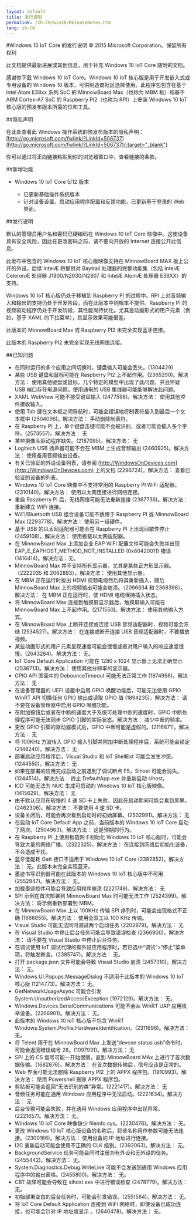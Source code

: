 ```yaml
---
layout: default
title: 发行说明
permalink: /zh-CN/win10/ReleaseNotes.htm
lang: zh-CN
---
```


#Windows 10 IoT Core 的发行说明
&copy; 2015 Microsoft Corporation。保留所有权利

此文档提供最新进展或其他信息，用于补充 Windows 10 IoT Core 随附的文档。

感谢你下载 Windows 10 IoT Core。Windows 10 IoT 核心版是用于开发嵌入式或专用设备的 Windows 10 版本，可供制造商社区选择使用。此程序包包含在基于 Intel Atom E38xx 系列 SoC 的 MinnowBoard Max（也称为 MBM 板）和基于 ARM Cortex-A7 SoC 的 Raspberry PI2（也称为 RPI）上安装 Windows 10 IoT 核心版的预发布版本所需的位和工具。

##隐私声明

在此处查看此 Windows 操作系统的预发布版本的隐私声明：[http://go.microsoft.com/fwlink/?LinkId=506737](http://go.microsoft.com/fwlink/?LinkId=506737){:target="_blank"}

你可以通过将正向链接粘贴到你的浏览器窗口中，查看链接的条款。

##新增功能
* Windows 10 IoT Core 5/12 版本

    * 已更新基础操作系统版本
    * 针对设备设置、启动应用程序配置和反馈功能，已更新基于登录的 Web 界面。

##发行说明

默认的管理员用户名和密码已硬编码在 Windows 10 IoT Core 映像中。这使设备具有安全风险，因此在更改密码之前，请不要向开放的 Internet 连接公开此信息。

此发布中包含的 Windows 10 IoT 核心版映像支持在 MinnowBoard MAX 板上公开的外设。后续 IntelÆ 将提供对 Baytrail 处理器的完整功能集（包括 IntelÆ CeleronÆ 处理器 J1900/N2930/N2807 和 IntelÆ AtomÆ 处理器 E38XX）的支持。

Windows 10 IoT 核心版仍处于移植到 Raspberry PI 的过程中。RPI 上对音频输入和输出的支持仍处于开发阶段，而在此版本中则根本不提供。Raspberry PI 的视频驱动程序仍处于开发阶段，其性能尚待优化。尤其是动画形式的用户元素（例如，基于 XAML 的下拉菜单），其显示效果可能很差。

此版本的 MinnowBoard Max 或 Raspberry PI2 未完全实现蓝牙连接。

此版本的 Raspberry PI2 未完全实现无线网络连接。

##已知问题

* 在同时运行的多个应用之间切换时，键盘输入可能会丢失。\(1304429\)
* 某些 USB 键盘和鼠标可能在 Raspberry PI2 上不起作用。\(2365290\)。解决方法： 使用其他键盘或鼠标。几个特定的模型中出现了此问题，并且怀疑 USB 端口存在电源问题。使用通电的 USB 集线器可能能够解决此问题。
* XAML WebView 可能不接受键盘输入 \(2477598\)。解决方法： 使用其他控件接收输入。
* 使用 Tab 键在文本框之间导航时，可能会错误地将制表符插入到最后一个文本框中 \(2504096\)。解决方法： 手动删除制表符。
* 在 Raspberry PI 上，单个键盘击键可能不会被识别，或者可能会插入多个字符。\(2573557\)。解决方法： 无
* 某些摄像头驱动程序缺失。\(2187095\)。解决方法： 无
* Logitech USB 扬声器可能不会在 MBM 上生成音频输出 \(2460925\)。解决方法： 使用备用音频输出设备。
* 有关已验证的外设设备列表，请参阅 [http://WindowsOnDevices.com](http://WindowsOnDevices.com) 上的文档 \(2296724\)。解决方法： 查看已验证的设备的列表。
* Windows 10 IoT Core 映像中不支持常用的 Raspberry PI WiFi 适配器。\(2310140\)。解决方法： 使用以太网连接进行网络连接。
* 重启 Raspberry PI 后，无线网络可能无法重新连接 \(2367736\)。解决方法： 重新建立 WiFi 连接。
* WiFi/Bluetooth USB 组合设备可能不适用于 Raspberry PI 或 MinnowBoard Max \(2293778\)。解决方法： 使用另一组硬件。
* 基于 USB 的以太网适配器可能会在 Raspberry PI 上出现间歇性停止 \(2459108\)。解决方法： 使用板载以太网适配器。
* 在 MinnowBoard Max 上添加企业 EAP WiFi 配置文件可能会失败并出现 EAP\_E\_EAPHOST\_METHOD\_NOT\_INSTALLED \(0x80420011\) 错误 \(1416414\)。解决方法：无。
* MinnowBoard Max 并不支持所有显示器，尤其是某些正方形显示器。（2222035 和 2062893）。解决方法： 使用其他显示器。
* 在 MBM 正在运行时拔出 HDMI 视频电缆然后将其重新插入，随后 MinnowBoard Max 上的视频输出可能会崩溃。（2096834 和 2368396）。解决方法： 在 MBM 正在运行时，使 HDMI 电缆保持插入状态。
* 将 MinnowBoard Max 连接到触摸屏显示器后，触摸屏输入可能在 MinnowBoard Max 上不起作用。\(2171550\)。解决方法： 使用其他输入方式。
* 在 MinnowBoard Max 上断开连接或连接 USB 音频适配器时，视频可能会冻结 \(2534527\)。解决方法： 在连接或断开连接 USB 音频适配器时，不要播放视频。
* 某些动画形式的用户元素呈现速度可能会很慢或者对用户输入的响应速度很慢。\(2643284\)。解决方法： 无。
* IoT Core Default Application 可能在 1280 x 1024 显示器上无法正确显示 \(2536713\)。解决方法： 使用其他分辨率的显示器。
* GPIO API 图面中的 DebounceTimeout 可能无法正常工作 \(1874956\)。解决方法： 无
* 在设备管理器的 UEFI 设置中启用 GPIO 唤醒功能后，可能无法使用 GPIO WinRT API 切换任何 GPIO 输出或读取 GPIO 值 \(1894235\)。解决方法： 请不要在设备管理器中启用 GPIO 唤醒功能。
* 在附加按钮后或者在中断的速度大于系统可处理中断的速度时，GPIO 中断处理程序可能无法同步 GPIO 引脚的实际状态。解决方法： 减少中断的频率。
* 更改 GPIO 引脚的驱动器模式后，GPIO 中断可能是虚假的。\(2116871\)。解决方法： 无
* 将 100KHz 方波传入 GPIO 输入引脚并附加中断处理程序后，系统可能会锁定 \(2148240\)。解决方法： 无
* 部署启动应用程序后，Visual Studio 和 IoT ShellExt 可能会发生冲突。\(1244550\)。解决方法： 无
* 如果在部署的应用完成启动之前遇到了调试断点 F5，Sihost 可能会消失。\(1244514\)。解决方法： 终止 DefaultApp.exe 并重新启动 sihost。
* ICD 可能无法为 NUC 生成可启动的 Windows 10 IoT 核心版映像。\(1415629\)。解决方法： 无
* 由于默认应用在较慢的 4 速 SD 卡上失败，因此在启动期间可能会看到黑屏。\(2462306\)。解决方法： 不要使用 4 速 SD 卡。
* 设备关闭后，可能会再次看到启动时的初始屏幕。\(2502991\)。解决方法： 无
* 在启动 IoT Core Default App 之前，当前版本的 Windows 10 IoT Core 启动了两次。\(2504963\)。解决方法： 这是预期的行为。
* 在 Raspberry PI 上使用板载网卡初始化 Windows 10 IoT 核心版时，可能会导致大量的网络广播。\(2322325\)。解决方法： 在连接到网络后初始化设备，不会造成干扰。
* 蓝牙低能耗 Gatt 接口不适用于 Windows 10 IoT Core \(2382852\)。解决方法： 无。此版本未完全实现蓝牙。
* 墨迹书写识别器可能在此版本的  Windows 10 IoT 核心版中不可用 \(2552947\)。解决方法： 无。
* 加载墨迹控件可能会导致应用程序崩溃 \(2221749\)。解决方法： 无
* SPI 示例在首次部署到 MinnowBoard Max 时可能无法工作 \(2524399\)。解决方法： 将示例重新部署到 MBM。
* 在 MinnowBoard Max 上以 100KHz 传输 SPI 序列时，可能会出现格式不正确 \(1666855\)。解决方法： 使用全双工以 100 KHz 传输。
* Visual Studio 可能无法同时调试两个启动任务 \(2202979\)。解决方法： 无
* 在 Visual Studio 中停止后台任务可能会导致错误检查 \(2366900\)。解决方法： 请不要在 Visual Studio 中停止后台任务。
* 在调试使用 IoT 调试代理的有外设应用程序时，若已选中“调试”\>“停止”菜单项，将触发断言。\(2385747\)。解决方法： 无。
* 打开 package.json 文件可能会导致 Visual Studio 崩溃 \(2457310\)。解决方法： 无。
* Windows.UI.Popups.MessageDialog 不适用于此版本的 Windows 10 IoT 核心版 \(1214773\)。解决方法： 无。
* GetNetworkUsageAsync 可能会引发 System.UnauthorizedAccessException \(1972129\)。解决方法： 无。
* Windows.Devices.SerialCommunications 可能不会从 WinRT UAP 应用枚举设备。\(2266901\)。解决方法： 无。
* 此版本的 Windows 10 IoT 核心版不包含 WinRT Windows.System.Profile.HardwareIdentification。\(2311696\)。解决方法： 无。
* 将 Telent 用于在 MinnowBoard Max 上发送“devcon status usb”命令时，可能会返回错误编号 28。\(1097931\)。解决方法： 无
* SPI 上的 CS 信号可能一开始很弱，直到 MinnowBoard MAx 上进行了首次数据传输。\(1682876\)。解决方法： 在首次数据传输后，信号应该是正常的。
* Web 界面可能无法删除 Raspberry PI2 上的 APPX 程序包。\(1910993\)。解决方法： 使用 Powershell 删除 APPX 程序包。
* 剪贴板可能会返回“无法识别的类”异常。\(2221417\)。解决方法： 无
* 音频任务可能在通用 Windows 应用程序中无法启动。\(2221634\)。解决方法： 无
* 后台传输可能会失败，并在通用 Windows 应用程序中出现异常。\(2221657\)。解决方法： 无。
* Windows 10 IoT Core 映像缺少 fileinfo.sys。\(2230476\)。解决方法： 无。
* 更改 Windows 10 IoT 核心版设备的名称后，将该名称用作参数可能无法连接。\(2300166\)。解决方法： 使用设备的 IP 地址进行连接。
* I2C 重新启动可能会使用不正确的 CLK 级别。\(2392063\)。解决方法： 无。
* BackgroundService 任务可能会同时注册为有外设和无外设的任务。\(2455442\)。解决方法： 无。
* System.Diagnostics.Debug.WriteLine 可能不会发送到通用 Windows 应用程序中的输出窗格。\(2455800\)。解决方法： 无。
* CBT 故障可能会导致在 sihost.exe 中进行错误检查 \(2478779\)。解决方法： 无。
* 初始部署空白的后台任务时，可能会引发错误。\(2551584\)。解决方法： 无。
* 将 IoT Core Default Application 连接到 WiFi 网络时，即使设备已成功连接，也可能会针对 IP 地址值显示 <empty>。\(2640478\)。解决方法： 无。
